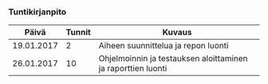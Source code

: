 ### Tuntikirjanpito
Päivä | Tunnit | Kuvaus
--------------- | ----- | ------
19.01.2017 |  2 | Aiheen suunnittelua ja repon luonti
26.01.2017 | 10 | Ohjelmoinnin ja testauksen aloittaminen ja raporttien luonti
